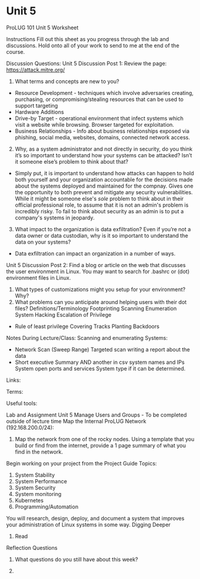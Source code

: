 # Unit 5

ProLUG 101
Unit 5 Worksheet

Instructions
Fill out this sheet as you progress through the lab and discussions. Hold onto all of your work to send to me at the end of the course.

Discussion Questions:
Unit 5 Discussion Post 1: Review the page: https://attack.mitre.org/
1. What terms and concepts are new to you?
* Resource Development - techniques which involve adversaries creating, purchasing, or compromising/stealing resources that can be used to support targeting
* Hardware Additions
* Drive-by Target - operational environment that infect systems which visit a website while browsing. Browser targeted for exploitation.
* Business Relationships - Info about business relationships exposed via phishing, social media, websites, domains, connected network access. 

2. Why, as a system administrator and not directly in security, do you think it’s so important to understand how your systems can be attacked? Isn’t it someone else’s problem to think about that?
- Simply put, it is important to understand how attacks can happen to hold both yourself and your organization accountable for the decisions made about the systems deployed and maintained for the compnay. Gives one the opportunity to both prevent and mitigate any security vulnerabilities. While it might be someone else's *sole* problem to think about in their official professional role, to assume that it is not an admin's problem is incredibly risky. To fail to think about security as an admin is to put a company's systems in jeopardy. 

3. What impact to the organization is data exfiltration? Even if you’re not a data owner or data custodian, why is it so important to understand the data on your systems?
- Data exfiltration can impact an organization in a number of ways. 

Unit 5 Discussion Post 2: Find a blog or article on the web that discusses the user environment in Linux. You may want to search for .bashrc or (dot) environment files in Linux.
1. What types of customizations might you setup for your environment? Why?
2. What problems can you anticipate around helping users with their dot files?
Definitions/Terminology
Footprinting
Scanning
Enumeration
System Hacking
Escalation of Privilege
-	Rule of least privilege
Covering Tracks
Planting Backdoors

Notes During Lecture/Class:
Scanning and enumerating Systems:
- Network Scan (Sweep Range)
Targeted scan
writing a report about the data
- Short executive Summary AND another in csv
system names and IPs
System open ports and services
System type if it can be determined.




Links:

Terms:

Useful tools:

Lab and Assignment
Unit 5 Manage Users and Groups - To be completed outside of lecture time
	Map the Internal ProLUG Network (192.168.200.0/24):
1. Map the network from one of the rocky nodes.
Using a template that you build or find from the internet, provide a 1 page summary of what you find in the network.

Begin working on your project from the Project Guide
		Topics:
1.	System Stability
2.	System Performance
3.	System Security
4.	System monitoring
5.	Kubernetes
6.	Programming/Automation

You will research, design, deploy, and document a system that improves your administration of Linux systems in some way.
Digging Deeper
1.	Read

Reflection Questions
1.	What questions do you still have about this week?


2.




